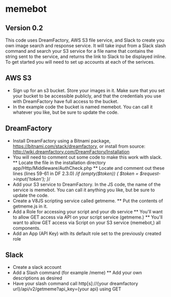 # memebot
## Version 0.2
  This code uses DreamFactory, AWS S3 file service, and Slack to create you own image search and response service. It will take input from a Slack slash command and search your S3 service for a file name that contains the string sent to the service, and returns the link to Slack to be displayed inline. To get started you will need to set up accounts at each of the serivces.

## AWS S3
  * Sign up for an s3 bucket. Store your images in it. Make sure that you set your bucket to be accessible publicly, and that the credentials you use with DreamFactory have full access to the bucket.
  * In the example code the bucket is named memebot. You can call it whatever you like, but be sure to update the code.

## DreamFactory
  * Install DreamFactory using a Bitnami package, https://bitnami.com/stack/dreamfactory, or install from source: http://wiki.dreamfactory.com/DreamFactory/Installation
  * You will need to comment out some code to make this work with slack.
  ** Locate the file in the installation directory app/Http/Middleware/AuthCheck.php
  ** Locate and comment out these lines (lines 59-61 in DF 2.3.0)
    /*if (empty($token)) {
      $token = $request->input('token');
    }*/
  * Add your S3 service to DreamFactory. In the JS code, the name of the service is memebot. You can call it anything you like, but be sure to update the code.
  * Create a V8JS scripting service called getmeme.
  ** Put the contents of getmeme.js in it.
  * Add a Role for accessing your script and your db service
  ** You'll want to allow GET access via API on your script service (getmeme.)
  ** You'll want to allow GET access via Script on your S3 service (memebot,) all components.
  * Add an App (API Key) with its default role set to the previously created role

## Slack
  * Create a slack account
  * Add a Slash command (for example /meme)
  ** Add your own descriptions as desired
  * Have your slash command call http[s]://{your dreamfactory url}/api/v2/getmeme?api_key={your api} using GET
